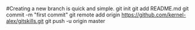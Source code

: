 #Creating a new branch is quick and simple.
git init
git add README.md
git commit -m "first commit"
git remote add origin https://github.com/kernel-alex/gitskills.git
git push -u origin master
